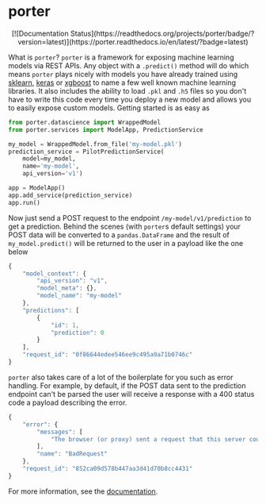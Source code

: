 # porter

<p align="center">
[![Documentation Status](https://readthedocs.org/projects/porter/badge/?version=latest)](https://porter.readthedocs.io/en/latest/?badge=latest)
</p>

What is `porter`? `porter` is a framework for exposing machine learning models
via REST APIs. Any object with a `.predict()` method will do which means
`porter` plays nicely with models you have already trained using
[sklearn](https://scikit-learn.org/stable/), [keras](https://keras.io/backend/)
or [xgboost](https://xgboost.readthedocs.io/en/latest/) to name a few well
known machine learning libraries. It also includes the ability to load `.pkl`
and `.h5` files so you don't have to write this code every time you deploy a
new model and allows you to easily expose custom models.  Getting started is as
easy as

```python
from porter.datascience import WrappedModel
from porter.services import ModelApp, PredictionService

my_model = WrappedModel.from_file('my-model.pkl')
prediction_service = PilotPredictionService(
    model=my_model,
    name='my-model',
    api_version='v1')

app = ModelApp()
app.add_service(prediction_service)
app.run()
```

Now just send a POST request to the endpoint `/my-model/v1/prediction` to get a
prediction. Behind the scenes (with `porter`s default settings) your POST data
will be converted to a `pandas.DataFrame` and the result of
`my_model.predict()` will be returned to the user in a payload like the one
below

```javascript
{
    "model_context": {
        "api_version": "v1",
        "model_meta": {},
        "model_name": "my-model"
    },
    "predictions": [
        {
            "id": 1,
            "prediction": 0
        }
    ],
    "request_id": "0f86644edee546ee9c495a9a71b0746c"
}
```

`porter` also takes care of a lot of the boilerplate for you such as error
handling. For example, by default, if the POST data sent to the prediction
endpoint can't be parsed the user will receive a response with a 400 status
code a payload describing the error.

```javascript
{
    "error": {
        "messages": [
            "The browser (or proxy) sent a request that this server could not understand."
        ],
        "name": "BadRequest"
    },
    "request_id": "852ca09d578b447aa3d41d70b8cc4431"
}
```

For more information, see the [documentation](https://porter.readthedocs.org).
